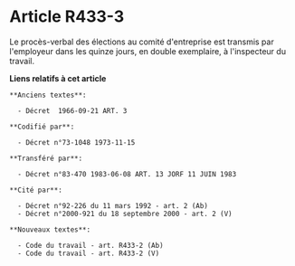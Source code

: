 # Article R433-3

Le procès-verbal des élections au comité d'entreprise est transmis par l'employeur dans les quinze jours, en double
exemplaire, à l'inspecteur du travail.

**Liens relatifs à cet article**

	**Anciens textes**:

	  - Décret  1966-09-21 ART. 3

	**Codifié par**:

	  - Décret n°73-1048 1973-11-15

	**Transféré par**:

	  - Décret n°83-470 1983-06-08 ART. 13 JORF 11 JUIN 1983

	**Cité par**:

	  - Décret n°92-226 du 11 mars 1992 - art. 2 (Ab)
	  - Décret n°2000-921 du 18 septembre 2000 - art. 2 (V)

	**Nouveaux textes**:

	  - Code du travail - art. R433-2 (Ab)
	  - Code du travail - art. R433-2 (V)
